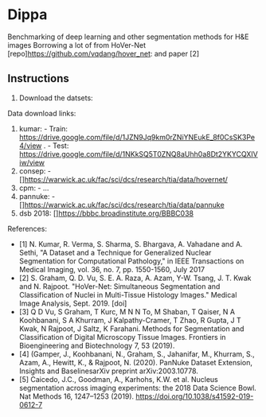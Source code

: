 # Dippa
Benchmarking of deep learning and other segmentation methods for H&amp;E images
Borrowing a lot of from HoVer-Net [repo]https://github.com/vqdang/hover_net: and paper [2]

## Instructions
1. Download the datsets:

Data download links:
1. kumar: - Train: https://drive.google.com/file/d/1JZN9Jq9km0rZNiYNEukE_8f0CsSK3Pe4/view . 
          - Test: https://drive.google.com/file/d/1NKkSQ5T0ZNQ8aUhh0a8Dt2YKYCQXIViw/view
2. consep: - []https://warwick.ac.uk/fac/sci/dcs/research/tia/data/hovernet/
3. cpm: - ...
4. pannuke: - []https://warwick.ac.uk/fac/sci/dcs/research/tia/data/pannuke
5. dsb 2018: []https://bbbc.broadinstitute.org/BBBC038

References:

- [1] N. Kumar, R. Verma, S. Sharma, S. Bhargava, A. Vahadane and A. Sethi, "A Dataset and a Technique for Generalized Nuclear Segmentation for Computational Pathology," in IEEE Transactions on Medical Imaging, vol. 36, no. 7, pp. 1550-1560, July 2017 
- [2] S. Graham, Q. D. Vu, S. E. A. Raza, A. Azam, Y-W. Tsang, J. T. Kwak and N. Rajpoot. "HoVer-Net: Simultaneous Segmentation and Classification of Nuclei in Multi-Tissue Histology Images." Medical Image Analysis, Sept. 2019. [doi]
- [3] Q D Vu, S Graham, T Kurc, M N N To, M Shaban, T Qaiser, N A Koohbanani, S A Khurram, J Kalpathy-Cramer, T Zhao, R Gupta, J T Kwak, N Rajpoot, J Saltz, K Farahani. Methods for Segmentation and Classification of Digital Microscopy Tissue Images. Frontiers in Bioengineering and Biotechnology 7, 53 (2019).  
- [4] (Gamper, J., Koohbanani, N., Graham, S., Jahanifar, M., Khurram, S., Azam, A., Hewitt, K., & Rajpoot, N. (2020). PanNuke Dataset Extension, Insights and BaselinesarXiv preprint arXiv:2003.10778.
- [5] Caicedo, J.C., Goodman, A., Karhohs, K.W. et al. Nucleus segmentation across imaging experiments: the 2018 Data Science Bowl. Nat Methods 16, 1247–1253 (2019). https://doi.org/10.1038/s41592-019-0612-7
